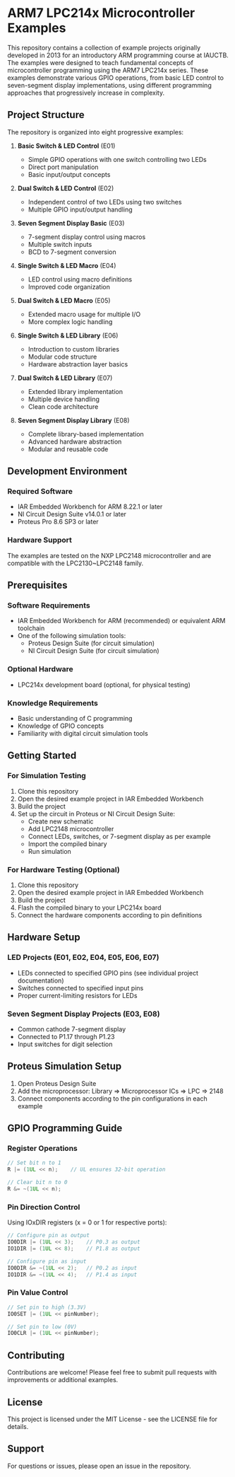 # ARM7 LPC214x Microcontroller Examples

This repository contains a collection of example projects originally developed in 2013 for an introductory ARM programming course at IAUCTB. The examples were designed to teach fundamental concepts of microcontroller programming using the ARM7 LPC214x series. These examples demonstrate various GPIO operations, from basic LED control to seven-segment display implementations, using different programming approaches that progressively increase in complexity.

## Project Structure

The repository is organized into eight progressive examples:

1. **Basic Switch & LED Control** (E01)

   - Simple GPIO operations with one switch controlling two LEDs
   - Direct port manipulation
   - Basic input/output concepts

2. **Dual Switch & LED Control** (E02)

   - Independent control of two LEDs using two switches
   - Multiple GPIO input/output handling

3. **Seven Segment Display Basic** (E03)

   - 7-segment display control using macros
   - Multiple switch inputs
   - BCD to 7-segment conversion

4. **Single Switch & LED Macro** (E04)

   - LED control using macro definitions
   - Improved code organization

5. **Dual Switch & LED Macro** (E05)

   - Extended macro usage for multiple I/O
   - More complex logic handling

6. **Single Switch & LED Library** (E06)

   - Introduction to custom libraries
   - Modular code structure
   - Hardware abstraction layer basics

7. **Dual Switch & LED Library** (E07)

   - Extended library implementation
   - Multiple device handling
   - Clean code architecture

8. **Seven Segment Display Library** (E08)
   - Complete library-based implementation
   - Advanced hardware abstraction
   - Modular and reusable code

## Development Environment

### Required Software

- IAR Embedded Workbench for ARM 8.22.1 or later
- NI Circuit Design Suite v14.0.1 or later
- Proteus Pro 8.6 SP3 or later

### Hardware Support

The examples are tested on the NXP LPC2148 microcontroller and are compatible with the LPC2130~LPC2148 family.

## Prerequisites

### Software Requirements

- IAR Embedded Workbench for ARM (recommended) or equivalent ARM toolchain
- One of the following simulation tools:
  - Proteus Design Suite (for circuit simulation)
  - NI Circuit Design Suite (for circuit simulation)

### Optional Hardware

- LPC214x development board (optional, for physical testing)

### Knowledge Requirements

- Basic understanding of C programming
- Knowledge of GPIO concepts
- Familiarity with digital circuit simulation tools

## Getting Started

### For Simulation Testing

1. Clone this repository
2. Open the desired example project in IAR Embedded Workbench
3. Build the project
4. Set up the circuit in Proteus or NI Circuit Design Suite:
   - Create new schematic
   - Add LPC2148 microcontroller
   - Connect LEDs, switches, or 7-segment display as per example
   - Import the compiled binary
   - Run simulation

### For Hardware Testing (Optional)

1. Clone this repository
2. Open the desired example project in IAR Embedded Workbench
3. Build the project
4. Flash the compiled binary to your LPC214x board
5. Connect the hardware components according to pin definitions

## Hardware Setup

### LED Projects (E01, E02, E04, E05, E06, E07)

- LEDs connected to specified GPIO pins (see individual project documentation)
- Switches connected to specified input pins
- Proper current-limiting resistors for LEDs

### Seven Segment Display Projects (E03, E08)

- Common cathode 7-segment display
- Connected to P1.17 through P1.23
- Input switches for digit selection

## Proteus Simulation Setup

1. Open Proteus Design Suite
2. Add the microprocessor: Library => Microprocessor ICs => LPC => 2148
3. Connect components according to the pin configurations in each example

## GPIO Programming Guide

### Register Operations

```c
// Set bit n to 1
R |= (1UL << n);    // UL ensures 32-bit operation

// Clear bit n to 0
R &= ~(1UL << n);
```

### Pin Direction Control

Using IOxDIR registers (x = 0 or 1 for respective ports):

```c
// Configure pin as output
IO0DIR |= (1UL << 3);    // P0.3 as output
IO1DIR |= (1UL << 8);    // P1.8 as output

// Configure pin as input
IO0DIR &= ~(1UL << 2);   // P0.2 as input
IO1DIR &= ~(1UL << 4);   // P1.4 as input
```

### Pin Value Control

```c
// Set pin to high (3.3V)
IO0SET |= (1UL << pinNumber);

// Set pin to low (0V)
IO0CLR |= (1UL << pinNumber);
```

## Contributing

Contributions are welcome! Please feel free to submit pull requests with improvements or additional examples.

## License

This project is licensed under the MIT License - see the LICENSE file for details.

## Support

For questions or issues, please open an issue in the repository.
